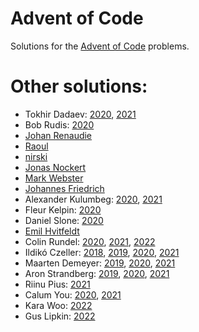 # Advent of Code

Solutions for the [Advent of Code](https://adventofcode.com/) problems.

# Other solutions:

- Tokhir Dadaev: [2020](https://github.com/zx8754/AoC/tree/main/2020), [2021](https://github.com/zx8754/AoC/tree/main/2021)
- Bob Rudis: [2020](https://git.rud.is/hrbrmstr/2020-code-advent/src/branch/master/R)
- [Johan Renaudie](https://github.com/plannapus/Advent_of_Code/tree/master/2020)
- [Raoul](https://github.com/rrrlw/advent-of-code/tree/main/2020)
- [nirski](https://github.com/nirski/aoc20)
- [Jonas Nockert](https://github.com/lemonad/advent-of-code/tree/master/2020%20(R))
- [Mark Webster](https://github.com/CharnelMouse/AdventOfCode2020)
- [Johannes Friedrich](https://github.com/JohannesFriedrich/AdventOfCode2020)
- Alexander Kulumbeg: [2020](https://github.com/akulumbeg/adventofcode/tree/master/2020), [2021](https://github.com/akulumbeg/adventofcode/tree/master/2021)
- Fleur Kelpin: [2020](https://github.com/fdlk/advent-2020)
- Daniel Slone: [2020](https://gist.github.com/dhslone/a203366304df75bb9a3ebef17a6fed26)
- [Emil Hvitfeldt](https://github.com/EmilHvitfeldt/rstats-adventofcode)
- Colin Rundel: [2020](https://github.com/rundel/advent_of_code_2020), [2021](https://github.com/rundel/advent_of_code_2021), [2022](https://github.com/rundel/advent_of_code_2022)
- Ildikó Czeller: [2018](https://github.com/czeildi/advent-of-code/tree/main/solutions_2018), [2019](https://github.com/czeildi/advent-of-code/tree/main/solutions_2019), [2020](https://github.com/czeildi/advent-of-code/tree/main/solutions_2020), [2021](https://github.com/czeildi/advent-of-code/tree/main/solutions_2021)
- Maarten Demeyer: [2019](https://github.com/mpjdem/adventofcode2019), [2020](https://github.com/mpjdem/adventofcode2020), [2021](https://github.com/mpjdem/adventofcode2021)
- Aron Strandberg: [2019](https://github.com/aronolof/advent-of-code/tree/master/2019), [2020](https://github.com/aronolof/advent-of-code/tree/master/2020), [2021](https://github.com/aronolof/advent-of-code/tree/master/2021)
- Riinu Pius: [2021](https://github.com/riinuots/advent2021)
- Calum You: [2020](https://github.com/Zedseayou/advent_of_code/tree/main/2020), [2021](https://github.com/Zedseayou/advent_of_code/tree/main/2021)
- Kara Woo: [2022](https://github.com/karawoo/adventofcode2022)
- Gus Lipkin: [2022](https://github.com/guslipkin/AdventOfCode/tree/main/2022)